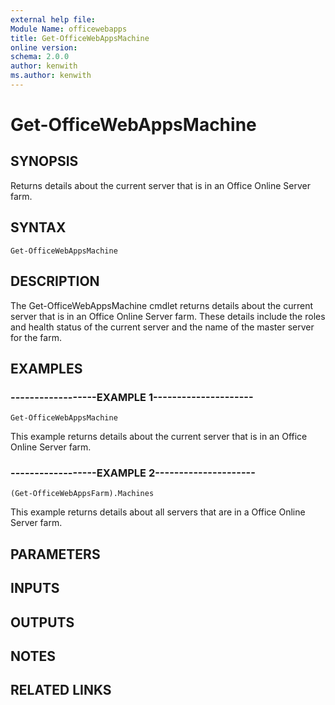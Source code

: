 ```yaml
---
external help file:
Module Name: officewebapps
title: Get-OfficeWebAppsMachine
online version:
schema: 2.0.0
author: kenwith
ms.author: kenwith
---
```


# Get-OfficeWebAppsMachine

## SYNOPSIS
Returns details about the current server that is in an Office Online Server farm.

## SYNTAX

```
Get-OfficeWebAppsMachine
```

## DESCRIPTION
The Get-OfficeWebAppsMachine cmdlet returns details about the current server that is in an Office Online Server farm.
These details include the roles and health status of the current server and the name of the master server for the farm.

## EXAMPLES

### ------------------EXAMPLE 1---------------------
```
Get-OfficeWebAppsMachine
```

This example returns details about the current server that is in an Office Online Server farm.

### ------------------EXAMPLE 2---------------------
```
(Get-OfficeWebAppsFarm).Machines
```

This example returns details about all servers that are in a Office Online Server farm.

## PARAMETERS

## INPUTS

## OUTPUTS

## NOTES

## RELATED LINKS
